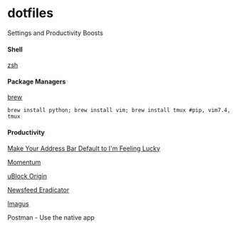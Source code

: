 # dotfiles
Settings and Productivity Boosts

#### Shell
[zsh](https://github.com/robbyrussell/oh-my-zsh)

#### Package Managers
[brew](http://brew.sh/)

`brew install python; brew install vim; brew install tmux #pip, vim7.4, tmux`




#### Productivity
[Make Your Address Bar Default to I'm Feeling Lucky](https://productforums.google.com/forum/#!topic/chrome/8FS4pYxfxj0)

[Momentum](https://chrome.google.com/webstore/detail/momentum/laookkfknpbbblfpciffpaejjkokdgca?hl=en)

[uBlock Origin](https://chrome.google.com/webstore/detail/ublock-origin/cjpalhdlnbpafiamejdnhcphjbkeiagm?hl=en)

[Newsfeed Eradicator](https://chrome.google.com/webstore/detail/news-feed-eradicator-for/fjcldmjmjhkklehbacihaiopjklihlgg?hl=en)

[Imagus](https://chrome.google.com/webstore/detail/imagus/immpkjjlgappgfkkfieppnmlhakdmaab?hl=en)

Postman - Use the native app
